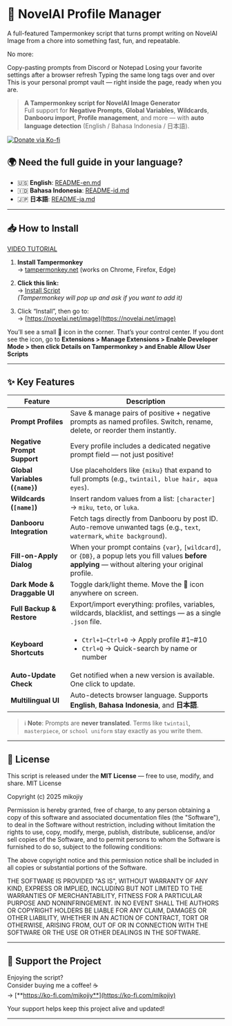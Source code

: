 # 📝 NovelAI Profile Manager
A full-featured Tampermonkey script that turns prompt writing on NovelAI Image from a chore into something fast, fun, and repeatable.

No more:

Copy-pasting prompts from Discord or Notepad
Losing your favorite settings after a browser refresh
Typing the same long tags over and over
This is your personal prompt vault — right inside the page, ready when you are.

> **A Tampermonkey script for NovelAI Image Generator**  
> Full support for **Negative Prompts**, **Global Variables**, **Wildcards**, **Danbooru import**, **Profile management**, and more — with **auto language detection** (English / Bahasa Indonesia / 日本語).

[![Donate via Ko-fi](https://img.shields.io/badge/☕_Buy_me_a_coffee-ff5f5f?style=flat&logo=ko-fi&logoColor=white)](https://ko-fi.com/mikojiy)

## 🌍 Need the full guide in your language?

- 🇺🇸 **English**: [README-en.md](./README-en.md)  
- 🇮🇩 **Bahasa Indonesia**: [README-id.md](./README-id.md)  
- 🇯🇵 **日本語**: [README-ja.md](./README-ja.md)

---

## 📥 How to Install
[VIDEO TUTORIAL](https://www.youtube.com/watch?v=SLr24q8o4C8)

1. **Install Tampermonkey**  
   → [tampermonkey.net](https://www.tampermonkey.net/) (works on Chrome, Firefox, Edge)

2. **Click this link:**  
   → [Install Script](https://raw.githubusercontent.com/mikojiy/NAI-Profile-Manager/main/NAIPM.user.js)  
   *(Tampermonkey will pop up and ask if you want to add it)*

3. Click “Install”, then go to:  
   → [https://novelai.net/image](https://novelai.net/image)

You’ll see a small 📝 icon in the corner. That’s your control center.
If you dont see the icon, go to **Extensions > Manage Extensions > Enable Developer Mode > then click Details on Tampermonkey > and Enable Allow User Scripts**

---

## ✨ Key Features

| Feature | Description |
|--------|-------------|
| **Prompt Profiles** | Save & manage pairs of positive + negative prompts as named profiles. Switch, rename, delete, or reorder them instantly. |
| **Negative Prompt Support** | Every profile includes a dedicated negative prompt field — not just positive! |
| **Global Variables (`{name}`)** | Use placeholders like `{miku}` that expand to full prompts (e.g., `twintail, blue hair, aqua eyes`). |
| **Wildcards (`[name]`)** | Insert random values from a list: `[character]` → `miku`, `teto`, or `luka`. |
| **Danbooru Integration** | Fetch tags directly from Danbooru by post ID. Auto-remove unwanted tags (e.g., `text`, `watermark`, `white background`). |
| **Fill-on-Apply Dialog** | When your prompt contains `{var}`, `[wildcard]`, or `{DB}`, a popup lets you fill values **before applying** — without altering your original profile. |
| **Dark Mode & Draggable UI** | Toggle dark/light theme. Move the 📝 icon anywhere on screen. |
| **Full Backup & Restore** | Export/import everything: profiles, variables, wildcards, blacklist, and settings — as a single `.json` file. |
| **Keyboard Shortcuts** | <ul><li>`Ctrl+1`–`Ctrl+0` → Apply profile #1–#10</li><li>`Ctrl+Q` → Quick-search by name or number</li></ul> |
| **Auto-Update Check** | Get notified when a new version is available. One click to update. |
| **Multilingual UI** | Auto-detects browser language. Supports **English**, **Bahasa Indonesia**, and **日本語**. |

> ℹ️ **Note**: Prompts are **never translated**. Terms like `twintail`, `masterpiece`, or `school uniform` stay exactly as you write them.

---

## 📜 License

This script is released under the **MIT License** — free to use, modify, and share.
MIT License

Copyright (c) 2025 mikojiy

Permission is hereby granted, free of charge, to any person obtaining a copy
of this software and associated documentation files (the "Software"), to deal
in the Software without restriction, including without limitation the rights
to use, copy, modify, merge, publish, distribute, sublicense, and/or sell
copies of the Software, and to permit persons to whom the Software is
furnished to do so, subject to the following conditions:

The above copyright notice and this permission notice shall be included in all
copies or substantial portions of the Software.

THE SOFTWARE IS PROVIDED "AS IS", WITHOUT WARRANTY OF ANY KIND, EXPRESS OR
IMPLIED, INCLUDING BUT NOT LIMITED TO THE WARRANTIES OF MERCHANTABILITY,
FITNESS FOR A PARTICULAR PURPOSE AND NONINFRINGEMENT. IN NO EVENT SHALL THE
AUTHORS OR COPYRIGHT HOLDERS BE LIABLE FOR ANY CLAIM, DAMAGES OR OTHER
LIABILITY, WHETHER IN AN ACTION OF CONTRACT, TORT OR OTHERWISE, ARISING FROM,
OUT OF OR IN CONNECTION WITH THE SOFTWARE OR THE USE OR OTHER DEALINGS IN THE
SOFTWARE.

---

## 💖 Support the Project

Enjoying the script?  
Consider buying me a coffee! ☕  
→ [**https://ko-fi.com/mikojiy**](https://ko-fi.com/mikojiy)

Your support helps keep this project alive and updated!

---
